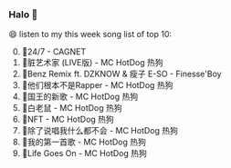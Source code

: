 

### Halo 👋

😄 listen to my this week song list of top 10:

0. 🌈24/7 - CAGNET
1. 🌈脏艺术家 (LIVE版) - MC HotDog 热狗
2. 🌈Benz Remix ft. DZKNOW & 瘦子 E-SO - Finesse'Boy
3. 🌈他们根本不是Rapper - MC HotDog 热狗
4. 🌈国王的新歌 - MC HotDog 热狗
5. 🌈白老鼠 - MC HotDog 热狗
6. 🌈NFT - MC HotDog 热狗
7. 🌈除了说唱我什么都不会 - MC HotDog 热狗
8. 🌈我的第一首歌 - MC HotDog 热狗
9. 🌈Life Goes On - MC HotDog 热狗

